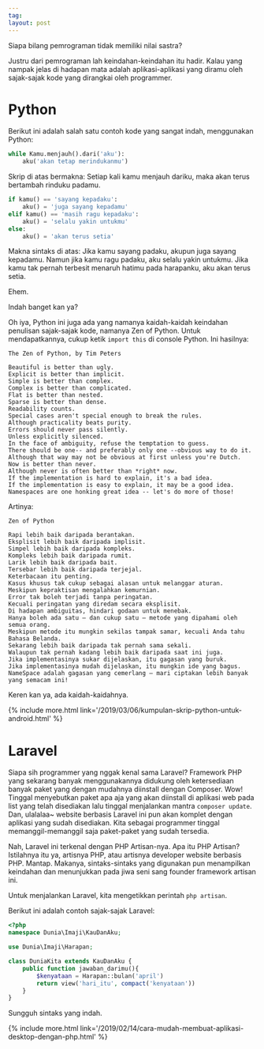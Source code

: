 ```yaml
---
tag: 
layout: post
---
```


Siapa bilang pemrograman tidak memiliki nilai sastra?

Justru dari pemrograman lah keindahan-keindahan itu hadir. Kalau yang nampak jelas di hadapan mata adalah aplikasi-aplikasi yang diramu oleh sajak-sajak kode yang dirangkai oleh programmer.

# Python

Berikut ini adalah salah satu contoh kode yang sangat indah, menggunakan Python:

```python
while Kamu.menjauh().dari('aku'):
	aku('akan tetap merindukanmu')
```

Skrip di atas bermakna: Setiap kali kamu menjauh dariku, maka akan terus bertambah rinduku padamu.

```python
if kamu() == 'sayang kepadaku':
	aku() = 'juga sayang kepadamu'
elif kamu() == 'masih ragu kepadaku':
	aku() = 'selalu yakin untukmu'
else:
	aku() = 'akan terus setia'
```

Makna sintaks di atas: Jika kamu sayang padaku, akupun juga sayang kepadamu. Namun jika kamu ragu padaku, aku selalu yakin untukmu. Jika kamu tak pernah terbesit menaruh hatimu pada harapanku, aku akan terus setia.

Ehem.

Indah banget kan ya?

Oh iya, Python ini juga ada yang namanya kaidah-kaidah keindahan penulisan sajak-sajak kode, namanya Zen of Python. Untuk mendapatkannya, cukup ketik `import this` di console Python. Ini hasilnya:

```plaintext
The Zen of Python, by Tim Peters

Beautiful is better than ugly.
Explicit is better than implicit.
Simple is better than complex.
Complex is better than complicated.
Flat is better than nested.
Sparse is better than dense.
Readability counts.
Special cases aren't special enough to break the rules.
Although practicality beats purity.
Errors should never pass silently.
Unless explicitly silenced.
In the face of ambiguity, refuse the temptation to guess.
There should be one-- and preferably only one --obvious way to do it.
Although that way may not be obvious at first unless you're Dutch.
Now is better than never.
Although never is often better than *right* now.
If the implementation is hard to explain, it's a bad idea.
If the implementation is easy to explain, it may be a good idea.
Namespaces are one honking great idea -- let's do more of those!
```

Artinya:

```plaintext
Zen of Python

Rapi lebih baik daripada berantakan.
Eksplisit lebih baik daripada implisit.
Simpel lebih baik daripada kompleks.
Kompleks lebih baik daripada rumit.
Larik lebih baik daripada bait.
Tersebar lebih baik daripada terjejal.
Keterbacaan itu penting.
Kasus khusus tak cukup sebagai alasan untuk melanggar aturan.
Meskipun kepraktisan mengalahkan kemurnian.
Error tak boleh terjadi tanpa peringatan.
Kecuali peringatan yang diredam secara eksplisit.
Di hadapan ambiguitas, hindari godaan untuk menebak.
Hanya boleh ada satu — dan cukup satu — metode yang dipahami oleh semua orang.
Meskipun metode itu mungkin sekilas tampak samar, kecuali Anda tahu Bahasa Belanda.
Sekarang lebih baik daripada tak pernah sama sekali.
Walaupun tak pernah kadang lebih baik daripada saat ini juga.
Jika implementasinya sukar dijelaskan, itu gagasan yang buruk.
Jika implementasinya mudah dijelaskan, itu mungkin ide yang bagus.
NameSpace adalah gagasan yang cemerlang — mari ciptakan lebih banyak yang semacam ini!
```

Keren kan ya, ada kaidah-kaidahnya.

{% include more.html link='/2019/03/06/kumpulan-skrip-python-untuk-android.html' %}

# Laravel

Siapa sih programmer yang nggak kenal sama Laravel? Framework PHP yang sekarang banyak menggunakannya didukung oleh ketersediaan banyak paket yang dengan mudahnya diinstall dengan Composer. Wow! Tinggal menyebutkan paket apa aja yang akan diinstall di aplikasi web pada list yang telah disediakan lalu tinggal menjalankan mantra `composer update`. Dan, ulalalaa~ website berbasis Laravel ini pun akan komplet dengan aplikasi yang sudah disediakan. Kita sebagai programmer tinggal memanggil-memanggil saja paket-paket yang sudah tersedia.

Nah, Laravel ini terkenal dengan PHP Artisan-nya. Apa itu PHP Artisan? Istilahnya itu ya, artisnya PHP, atau artisnya developer website berbasis PHP. Mantap. Makanya, sintaks-sintaks yang digunakan pun menampilkan keindahan dan menunjukkan pada jiwa seni sang founder framework artisan ini.

Untuk menjalankan Laravel, kita mengetikkan perintah `php artisan`.

Berikut ini adalah contoh sajak-sajak Laravel:

```php
<?php
namespace Dunia\Imaji\KauDanAku;

use Dunia\Imaji\Harapan;

class DuniaKita extends KauDanAku {
	public function jawaban_darimu(){
		$kenyataan = Harapan::bulan('april')
		return view('hari_itu', compact('kenyataan'))
	}
}
```

Sungguh sintaks yang indah.

{% include more.html link='/2019/02/14/cara-mudah-membuat-aplikasi-desktop-dengan-php.html' %}